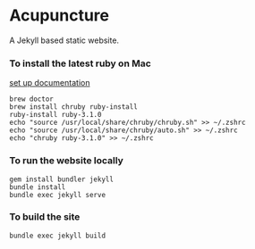 # Acupuncture

A Jekyll based static website.

### To install the latest ruby on Mac

[set up documentation](https://www.moncefbelyamani.com/how-to-install-xcode-homebrew-git-rvm-ruby-on-mac/?utm_source=stackoverflow&utm_campaign=51126403)

```
brew doctor
brew install chruby ruby-install
ruby-install ruby-3.1.0
echo "source /usr/local/share/chruby/chruby.sh" >> ~/.zshrc
echo "source /usr/local/share/chruby/auto.sh" >> ~/.zshrc
echo "chruby ruby-3.1.0" >> ~/.zshrc
```

### To run the website locally

```
gem install bundler jekyll
bundle install
bundle exec jekyll serve
```

### To build the site

```
bundle exec jekyll build
```

